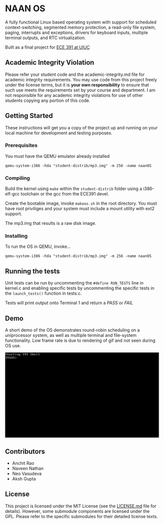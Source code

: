 # NAAN OS

A fully functional Linux based operating system with support for scheduled context-switching, segmented memory protection, a read-only file system, paging, interrupts and exceptions, drivers for keyboard inputs, multiple terminal outputs, and RTC virtualization. 

Built as a final project for [ECE 391 at UIUC](https://ece.illinois.edu/academics/courses/ece391)

## Academic Integrity Violation

Please refer your student code and the academic-integrity.md file for academic integrity requirements. You may use code from this project freely under the license terms, but it is **your own responsibility** to ensure that such use meets the requirements set by your course and department. I am not responsible for any academic integrity violations for use of other students copying any portion of this code.

## Getting Started

These instructions will get you a copy of the project up and running on your local machine for development and testing purposes. 

### Prerequisites

You must have the QEMU emulator already installed 

```
qemu-system-i386 -hda "student-distrib/mp3.img" -m 256 -name naanOS
```

### 

### Compiling

Build the kernel using `make` within the `student-distrib` folder using a i386-elf-gcc toolchain or the  gcc from the ECE391 devel. 

Create the bootable image, invoke `makeos.sh` in the root directory. You must have root priviliges and your system must include a mount utility with ext2 support.

The mp3.img that results is a raw disk image. 

### Installing

To run the OS in QEMU, invoke...

```
qemu-system-i386 -hda "student-distrib/mp3.img" -m 256 -name naanOS
```

## Running the tests

Unit tests can be run by uncommenting the `#define RUN_TESTS` line in kernel.c and enabling specific tests by uncommenting the specific tests in the `launch_tests()` function in tests.c. 

Tests will print output onto Terminal 1 and return a *PASS* or *FAIL*

## Demo

A short demo of the OS demonstrates round-robin scheduling on a uniprocessor system, as well as multiple terminal and file-system functionality. Low frame rate is due to rendering of gif and not seen during OS use.

![demo](demo.gif)

## Contributors

* Anchit Rao
* Naveen Nathan
* Neo Vasudeva
* Aksh Gupta

## License

This project is licensed under the MIT License (see the [LICENSE.md](LICENSE.md) file for details). However, some submodule components are licensed under the GPL. Please refer to the specific submodules for their detailed license texts.
